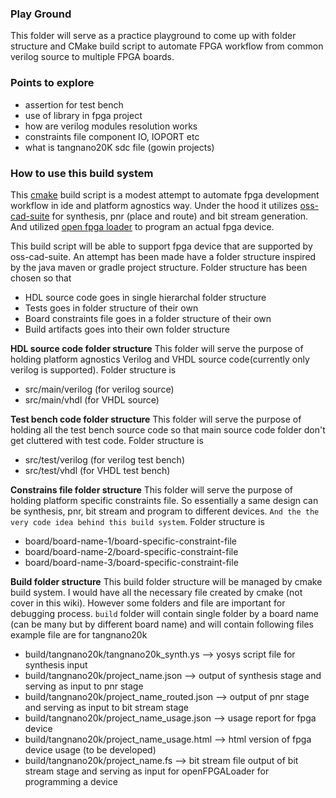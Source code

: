 ### Play Ground

This folder will serve as a practice playground to come up with folder structure and CMake build script to automate FPGA workflow from common verilog source to multiple FPGA boards.

### Points to explore

- assertion for test bench
- use of library in fpga project
- how are verilog modules resolution works
- constraints file component IO, IOPORT etc
- what is tangnano20K sdc file (gowin projects)

### How to use this build system

This [cmake](https://cmake.org/) build script is a modest attempt to automate fpga development workflow in ide and platform agnostics way. Under the hood it utilizes [oss-cad-suite](https://github.com/YosysHQ/oss-cad-suite-build) for synthesis, pnr (place and route) and bit stream generation. And utilized [open fpga loader](https://github.com/trabucayre/openFPGALoader) to program an actual fpga device.

This build script will be able to support fpga device that are supported by oss-cad-suite. An attempt has been made have a folder structure inspired by the java maven or gradle project structure. Folder structure has been chosen so that

- HDL source code goes in single hierarchal folder structure
- Tests goes in folder structure of their own
- Board constraints file goes in a folder structure of their own
- Build artifacts goes into their own folder structure

**HDL source code folder structure**
This folder will serve the purpose of holding platform agnostics Verilog and VHDL source code(currently only verilog is supported). Folder structure is

- src/main/verilog (for verilog source)
- src/main/vhdl (for VHDL source)

**Test bench code folder structure**
This folder will serve the purpose of holding all the test bench source code so that main source code folder don't get cluttered with test code. Folder structure is

- src/test/verilog (for verilog test bench)
- src/test/vhdl (for VHDL test bench)

**Constrains file folder structure**
This folder will serve the purpose of holding platform specific constraints file. So essentially a same design can be synthesis, pnr, bit stream and program to different devices. `And the the very code idea behind this build system`. Folder structure is

- board/board-name-1/board-specific-constraint-file
- board/board-name-2/board-specific-constraint-file
- board/board-name-3/board-specific-constraint-file

**Build folder structure**
This build folder structure will be managed by cmake build system. I would have all the necessary file created by cmake (not cover in this wiki). However some folders and file are important for debugging process. `build` folder will contain single folder by a board name (can be many but by different board name) and will contain following files example file are for tangnano20k

- build/tangnano20k/tangnano20k_synth.ys --> yosys script file for synthesis input
- build/tangnano20k/project_name.json --> output of synthesis stage and serving as input to pnr stage
- build/tangnano20k/project_name_routed.json --> output of pnr stage and serving as input to bit stream stage
- build/tangnano20k/project_name_usage.json --> usage report for fpga device
- build/tangnano20k/project_name_usage.html --> html version of fpga device usage (to be developed)
- build/tangnano20k/project_name.fs --> bit stream file output of bit stream stage and serving as input for openFPGALoader for programming a device
